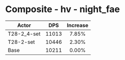 # Composite - hv - night_fae
| Actor | DPS | Increase |
|---|:---:|:---:|
|T28-2_4-set|11013|7.85%|
|T28-2-set|10446|2.30%|
|Base|10211|0.00%|
